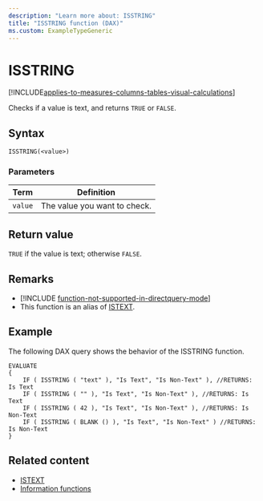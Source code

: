 ```yaml
---
description: "Learn more about: ISSTRING"
title: "ISSTRING function (DAX)"
ms.custom: ExampleTypeGeneric
---
```

# ISSTRING

[!INCLUDE[applies-to-measures-columns-tables-visual-calculations](includes/applies-to-measures-columns-tables-visual-calculations.md)]

Checks if a value is text, and returns `TRUE` or `FALSE`.

## Syntax

```dax
ISSTRING(<value>)
```

### Parameters

|Term|Definition|
|--------|--------------|
|`value`|The value you want to check.|

## Return value

`TRUE` if the value is text; otherwise `FALSE`.

## Remarks

- [!INCLUDE [function-not-supported-in-directquery-mode](includes/function-not-supported-in-directquery-mode.md)]
- This function is an alias of [ISTEXT](/dax/istext-function-dax.md).

## Example

The following DAX query shows the behavior of the ISSTRING function.


```dax
EVALUATE
{
    IF ( ISSTRING ( "text" ), "Is Text", "Is Non-Text" ), //RETURNS: Is Text
    IF ( ISSTRING ( "" ), "Is Text", "Is Non-Text" ), //RETURNS: Is Text
    IF ( ISSTRING ( 42 ), "Is Text", "Is Non-Text" ), //RETURNS: Is Non-Text
    IF ( ISSTRING ( BLANK () ), "Is Text", "Is Non-Text" ) //RETURNS: Is Non-Text
}
```

## Related content

- [ISTEXT](/dax/istext-function-dax.md)
- [Information functions](information-functions-dax.md)
